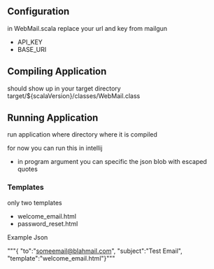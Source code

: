 
## Configuration
in WebMail.scala replace your url and key from mailgun
* API_KEY
* BASE_URI


## Compiling Application
should show up in your target directory
target/${scalaVersion}/classes/WebMail.class

## Running Application
run application where directory where it is compiled

for now you can run this in intellij
 - in program argument you can specific the json blob with escaped quotes

### Templates
only two templates
- welcome_email.html
- password_reset.html


Example Json

 """{ \"to\":\"someemail@blahmail.com\", \"subject\":\"Test Email\", \"template\":\"welcome_email.html\"}"""
